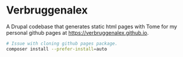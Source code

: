 # Verbruggenalex

A Drupal codebase that generates static html pages with Tome for my personal github pages at https://verbruggenalex.github.io.

```bash
# Issue with cloning github pages package.
composer install --prefer-install=auto
```